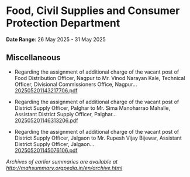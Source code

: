 # Food, Civil Supplies and Consumer Protection Department

**Date Range**: 26 May 2025 - 31 May 2025


## Miscellaneous
- Regarding the assignment of additional charge of the vacant post of Food Distribution Officer, Nagpur to Mr. Vinod Narayan Kale, Technical Officer, Divisional Commissioners Office, Nagpur...\
  [202505201143217706.pdf](https://gr.maharashtra.gov.in/Site/Upload/Government%20Resolutions/English/202505201143217706.pdf)

- Regarding the assignment of additional charge of the vacant post of District Supply Officer, Palghar to Mr. Sima Manoharrao Mahalle, Assistant District Supply Officer, Palghar...\
  [202505201146313206.pdf](https://gr.maharashtra.gov.in/Site/Upload/Government%20Resolutions/English/202505201146313206.pdf)

- Regarding the assignment of additional charge of the vacant post of District Supply Officer, Jalgaon to Mr. Rupesh Vijay Bijewar, Assistant District Supply Officer, Jalgaon...\
  [202505201145076106.pdf](https://gr.maharashtra.gov.in/Site/Upload/Government%20Resolutions/English/202505201145076106.pdf)


*Archives of earlier summaries are available at http://mahsummary.orgpedia.in/en/archive.html*